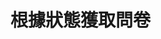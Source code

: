 # 根據狀態獲取問卷

<api-endpoint openapi-path="./../openapi.yaml" endpoint="/questionnaires" method="get"/>